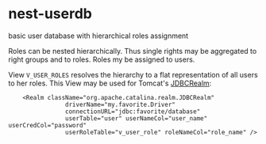 # nest-userdb
basic user database with hierarchical roles assignment

Roles can be nested hierarchically. Thus single rights may be aggregated to right groups and to roles. Roles my be assigned to users.

View `V_USER_ROLES` resolves the hierarchy to a flat representation of all users to her roles. This View may be used for Tomcat's [JDBCRealm](https://tomcat.apache.org/tomcat-9.0-doc/realm-howto.html#JDBCRealm):


        <Realm className="org.apache.catalina.realm.JDBCRealm"
					driverName="my.favorite.Driver"
					connectionURL="jdbc:favorite/database"
					userTable="user" userNameCol="user_name" userCredCol="password"
					userRoleTable="v_user_role" roleNameCol="role_name" />
